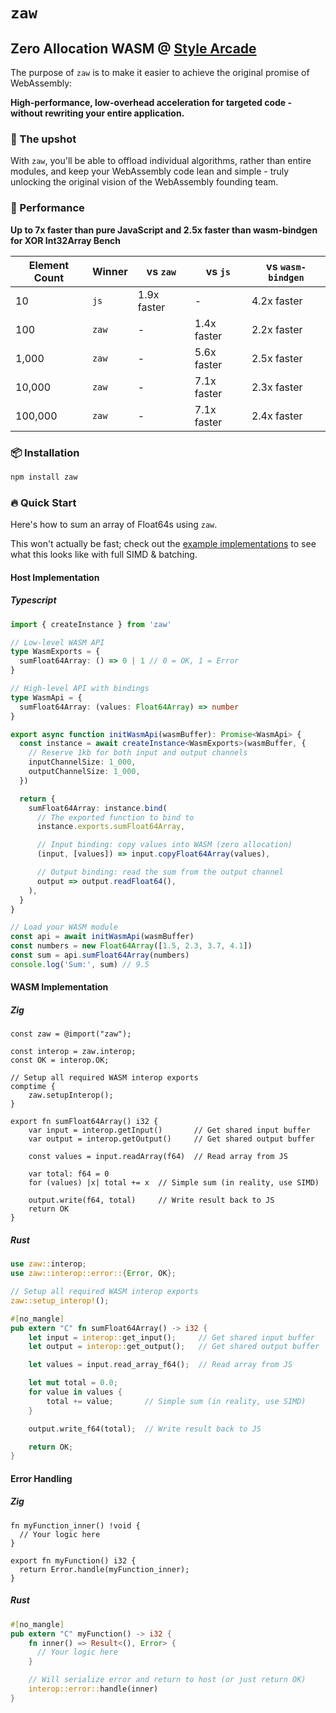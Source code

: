 # `zaw`

## Zero Allocation WASM @ <a href="https://stylearcade.com" target="_blank">Style Arcade</a>

The purpose of `zaw` is to make it easier to achieve the original promise of WebAssembly:

**High-performance, low-overhead acceleration for targeted code - without rewriting your entire application.**

### 🎯 The upshot

With `zaw`, you'll be able to offload individual algorithms, rather than entire modules, and keep your WebAssembly code lean and simple - truly unlocking the original vision of the WebAssembly founding team.

### 🚀 Performance

**Up to 7x faster than pure JavaScript and 2.5x faster than wasm-bindgen for XOR Int32Array Bench**

| Element Count | Winner | vs `zaw`    | vs `js`     | vs `wasm-bindgen` |
| ------------- | ------ | ----------- | ----------- | ----------------- |
| 10            | `js`   | 1.9x faster | -           | 4.2x faster       |
| 100           | `zaw`  | -           | 1.4x faster | 2.2x faster       |
| 1,000         | `zaw`  | -           | 5.6x faster | 2.5x faster       |
| 10,000        | `zaw`  | -           | 7.1x faster | 2.3x faster       |
| 100,000       | `zaw`  | -           | 7.1x faster | 2.4x faster       |

### 📦 Installation

```bash
npm install zaw
```

### 🔥 Quick Start

Here's how to sum an array of Float64s using `zaw`.

This won't actually be fast; check out the [example implementations](https://github.com/stylearcade/zaw/examples) to see what this looks like with full SIMD & batching.

#### Host Implementation

##### Typescript

```typescript
import { createInstance } from 'zaw'

// Low-level WASM API
type WasmExports = {
  sumFloat64Array: () => 0 | 1 // 0 = OK, 1 = Error
}

// High-level API with bindings
type WasmApi = {
  sumFloat64Array: (values: Float64Array) => number
}

export async function initWasmApi(wasmBuffer): Promise<WasmApi> {
  const instance = await createInstance<WasmExports>(wasmBuffer, {
    // Reserve 1kb for both input and output channels
    inputChannelSize: 1_000,
    outputChannelSize: 1_000,
  })

  return {
    sumFloat64Array: instance.bind(
      // The exported function to bind to
      instance.exports.sumFloat64Array,

      // Input binding: copy values into WASM (zero allocation)
      (input, [values]) => input.copyFloat64Array(values),

      // Output binding: read the sum from the output channel
      output => output.readFloat64(),
    ),
  }
}

// Load your WASM module
const api = await initWasmApi(wasmBuffer)
const numbers = new Float64Array([1.5, 2.3, 3.7, 4.1])
const sum = api.sumFloat64Array(numbers)
console.log('Sum:', sum) // 9.5
```

#### WASM Implementation

##### Zig

```zig
const zaw = @import("zaw");

const interop = zaw.interop;
const OK = interop.OK;

// Setup all required WASM interop exports
comptime {
    zaw.setupInterop();
}

export fn sumFloat64Array() i32 {
    var input = interop.getInput()       // Get shared input buffer
    var output = interop.getOutput()     // Get shared output buffer

    const values = input.readArray(f64)  // Read array from JS

    var total: f64 = 0
    for (values) |x| total += x  // Simple sum (in reality, use SIMD)

    output.write(f64, total)     // Write result back to JS
    return OK
}
```

##### Rust

```rust
use zaw::interop;
use zaw::interop::error::{Error, OK};

// Setup all required WASM interop exports
zaw::setup_interop!();

#[no_mangle]
pub extern "C" fn sumFloat64Array() -> i32 {
    let input = interop::get_input();     // Get shared input buffer
    let output = interop::get_output();   // Get shared output buffer

    let values = input.read_array_f64();  // Read array from JS

    let mut total = 0.0;
    for value in values {
        total += value;       // Simple sum (in reality, use SIMD)
    }

    output.write_f64(total);  // Write result back to JS

    return OK;
}
```

#### Error Handling

##### Zig

```zig
fn myFunction_inner() !void {
  // Your logic here
}

export fn myFunction() i32 {
  return Error.handle(myFunction_inner);
}
```

##### Rust

```rust
#[no_mangle]
pub extern "C" myFunction() -> i32 {
    fn inner() => Result<(), Error> {
      // Your logic here
    }

    // Will serialize error and return to host (or just return OK)
    interop::error::handle(inner)
}
```
